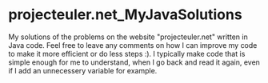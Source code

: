 # projecteuler.net_MyJavaSolutions
My solutions of the problems on the website "projecteuler.net" written in Java code. Feel free to leave any comments on how I can improve my code to make it more efficient or do less steps :).
I typically make code that is simple enough for me to understand, when I go back and read it again, even if I add an unnecessery variable for example.
